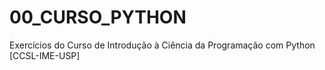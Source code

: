 # 00_CURSO_PYTHON
 Exercícios do Curso de Introdução à Ciência da Programação com Python [CCSL-IME-USP]
